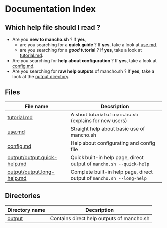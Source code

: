 # Documentation Index

## Which help file should I read ?

* Are you **new to mancho.sh** ? If **yes**,
  * are you searching for a **quick guide** ? If **yes**, take a look at [use.md](./use.md).
  * are you searching for a **_good_ tutorial** ? If **yes**, take a look at [tutorial.md](./tutorial.md).
* Are you searching for **help about configuration** ? If **yes**, take a look at [config.md](./config.md).
* Are you searching for **raw help outputs** of mancho.sh ? If **yes**, take a look at the [output directory](./output).

## Files

| File name                        | Decsription                                                           | 
|----------------------------------|-----------------------------------------------------------------------|
| [tutorial.md](./tutorial.md)     | A short tutorial of mancho.sh (explains for new users)                |
| [use.md](./use.md)               | Straight help about basic use of mancho.sh                            |
| [config.md](./config.md)         | Help about configurating and config file                              |
| [output/output.quick-help.md](./output/output.quick-help.md) | Quick built-in help page, direct output of `mancho.sh --quick-help`   |
| [output/output.long-help.md](./output/output.long-help.md)   | Complete built-in help page, direct output of `mancho.sh --long-help` |

## Directories

| Directory name                   | Decsription                                                           | 
|----------------------------------|-----------------------------------------------------------------------|
| [output](./output/)              | Contains direct help outputs of mancho.sh                             |
